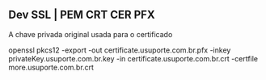 ## Dev SSL | PEM CRT CER PFX

A chave privada original usada para o certificado


openssl pkcs12 -export -out certificate.usuporte.com.br.pfx -inkey privateKey.usuporte.com.br.key -in certificate.usuporte.com.br.crt -certfile more.usuporte.com.br.crt